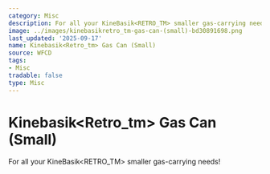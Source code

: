 ```yaml
---
category: Misc
description: For all your KineBasik<RETRO_TM> smaller gas-carrying needs!
image: ../images/kinebasikretro_tm-gas-can-(small)-bd30891698.png
last_updated: '2025-09-17'
name: Kinebasik<Retro_tm> Gas Can (Small)
source: WFCD
tags:
- Misc
tradable: false
type: Misc
---
```


# Kinebasik<Retro_tm> Gas Can (Small)

For all your KineBasik<RETRO_TM> smaller gas-carrying needs!

